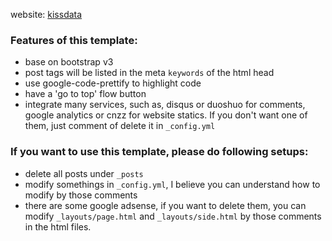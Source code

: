 website: [kissdata](http://blog.kissdata.com)

### Features of this template:

- base on bootstrap v3
- post tags will be listed in the meta `keywords` of the html head
- use google-code-prettify to highlight code
- have a 'go to top' flow button
- integrate many services, such as, disqus or duoshuo for comments, google analytics or cnzz for website statics. If you don't want one of them, just comment of delete it in `_config.yml`



### If you want to use this template, please do following setups:

- delete all posts under `_posts`
- modify somethings in `_config.yml`, I believe you can understand how to modify by those comments
- there are some google adsense, if you want to delete them, you can modify `_layouts/page.html` and `_layouts/side.html` by those comments in the html files.
